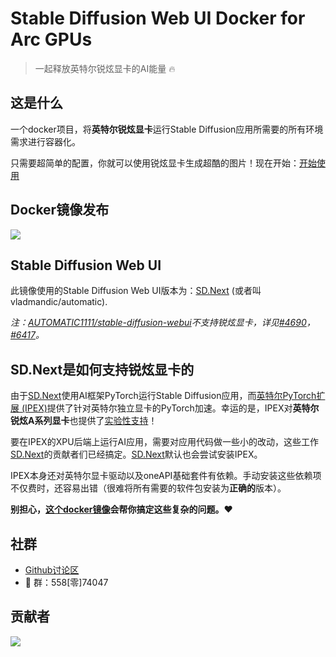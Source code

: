 # Stable Diffusion Web UI Docker for Arc GPUs

> 一起释放英特尔锐炫显卡的AI能量 :fire:

## 这是什么

一个docker项目，将**英特尔锐炫显卡**运行Stable Diffusion应用所需要的所有环境需求进行容器化。

只需要超简单的配置，你就可以使用锐炫显卡生成超酷的图片！现在开始：[开始使用](/zh-cn/getting-started)

## Docker镜像发布

<a href="https://hub.docker.com/r/nuullll/ipex-arc-sd" target="_blank">
  <img src="https://img.shields.io/docker/pulls/nuullll/ipex-arc-sd?label=DockerHub:nuullll%2Fipex-arc-sd" />
</a>

## Stable Diffusion Web UI

此镜像使用的Stable Diffusion Web UI版本为：[SD.Next](https://github.com/vladmandic/automatic) (或者叫 vladmandic/automatic).

_注：[AUTOMATIC1111/stable-diffusion-webui](https://github.com/AUTOMATIC1111/stable-diffusion-webui)不支持锐炫显卡，详见[#4690](https://github.com/AUTOMATIC1111/stable-diffusion-webui/issues/4690)，[#6417](https://github.com/AUTOMATIC1111/stable-diffusion-webui/issues/6417)。_

## SD.Next是如何支持锐炫显卡的

由于[SD.Next](https://github.com/vladmandic/automatic)使用AI框架PyTorch运行Stable Diffusion应用，而[英特尔PyTorch扩展 (IPEX)](https://github.com/intel/intel-extension-for-pytorch)提供了针对英特尔独立显卡的PyTorch加速。幸运的是，IPEX对**英特尔锐炫A系列显卡**也提供了[实验性支持](https://intel.github.io/intel-extension-for-pytorch/xpu/latest/tutorials/installation.html)！

要在IPEX的XPU后端上运行AI应用，需要对应用代码做一些小的改动，这些工作[SD.Next](https://github.com/vladmandic/automatic)的贡献者们已经搞定。[SD.Next](https://github.com/vladmandic/automatic)默认也会尝试安装IPEX。

IPEX本身还对英特尔显卡驱动以及oneAPI基础套件有依赖。手动安装这些依赖项不仅费时，还容易出错（很难将所有需要的软件包安装为**正确的**版本）。

**别担心，[这个docker镜像](https://hub.docker.com/r/nuullll/ipex-arc-sd)会帮你搞定这些复杂的问题。:hearts:**

## 社群

- [Github讨论区](https://github.com/Nuullll/ipex-sd-docker-for-arc-gpu/discussions)
- :penguin: 群：558[零]74047

## 贡献者

<a href="https://github.com/Nuullll/ipex-sd-docker-for-arc-gpu/graphs/contributors">
  <img src="https://contrib.rocks/image?repo=Nuullll/ipex-sd-docker-for-arc-gpu" />
</a>
